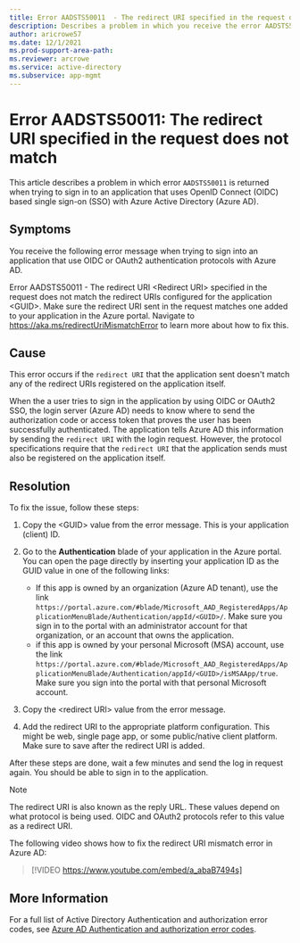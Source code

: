 ```yaml
---
title: Error AADSTS50011  - The redirect URI specified in the request does not match the redirect URIs configured for the application.
description: Describes a problem in which you receive the error AADSTS50011 when signing in to an OIDC-based SSO application with Azure Active Directory.
author: aricrowe57
ms.date: 12/1/2021
ms.prod-support-area-path: 
ms.reviewer: arcrowe
ms.service: active-directory
ms.subservice: app-mgmt
---
```

# Error AADSTS50011: The redirect URI specified in the request does not match

This article describes a problem in which error `AADSTS50011` is returned when trying to sign in to an application that uses OpenID Connect (OIDC) based single sign-on (SSO) with Azure Active Directory (Azure AD).

## Symptoms

You receive the following error message when trying to sign into an application that use OIDC or OAuth2 authentication protocols with Azure AD.

   Error AADSTS50011 - The redirect URI \<Redirect URI\> specified in the request does not match the redirect URIs configured for the application \<GUID\>. Make sure the redirect URI sent in the request matches one added to your application in the Azure portal. Navigate to https://aka.ms/redirectUriMismatchError to learn more about how to fix this.

## Cause

This error occurs if the `redirect URI` that the application sent doesn't match any of the redirect URIs registered on the application itself.

When the a user tries to sign in the application by using OIDC or OAuth2 SSO, the login server (Azure AD) needs to know where to send the authorization code or access token that proves the user has been successfully authenticated. The application tells Azure AD this information by sending the `redirect URI` with the login request.  However, the protocol specifications require that the `redirect URI` that the application sends must also be registered on the application itself.  

## Resolution

To fix the issue, follow these steps:

1.  Copy the \<GUID\> value from the error message. This is your application (client) ID.

1. Go to the **Authentication** blade of your application in the Azure portal. You can open the page directly by inserting your application ID as the GUID value in one of the following links:
   - If this app is owned by an organization (Azure AD tenant), use the link `https://portal.azure.com/#blade/Microsoft_AAD_RegisteredApps/ApplicationMenuBlade/Authentication/appId/<GUID>/`. Make sure you sign in to the portal with an administrator account for that organization, or an account that owns the application.
   -  if this app is owned by your personal Microsoft (MSA) account, use the link `https://portal.azure.com/#blade/Microsoft_AAD_RegisteredApps/ApplicationMenuBlade/Authentication/appId/<GUID>/isMSAApp/true`. Make sure you sign into the portal with that personal Microsoft account.

1. Copy the \<redirect URI\> value from the error message.
  
1. Add the redirect URI to the appropriate platform configuration. This might be web, single page app, or some public/native client platform. Make sure to save after the redirect URI is added.
  
After these steps are done, wait a few minutes and send the log in request again. You should be able to sign in to the application.

>[!Note]
>The redirect URI is also known as the reply URL. These values depend on what protocol is being used. OIDC and OAuth2 protocols refer to this value as a redirect URI.

The following video shows how to fix the redirect URI mismatch error in Azure AD:

> [!VIDEO https://www.youtube.com/embed/a_abaB7494s]

## More Information

For a full list of Active Directory Authentication and authorization error codes, see [Azure AD Authentication and authorization error codes](/azure/active-directory/develop/reference-aadsts-error-codes).
